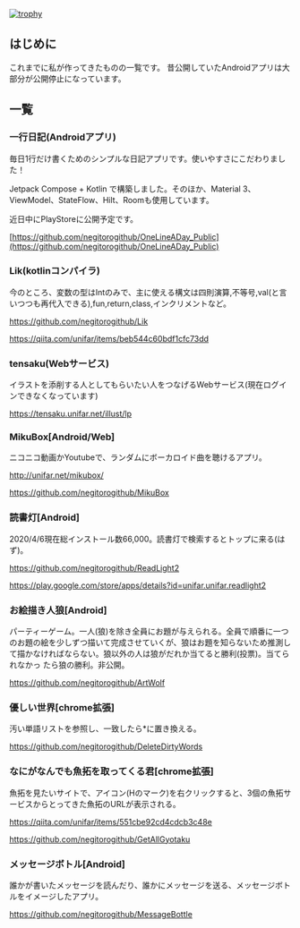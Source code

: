 [![trophy](https://github-profile-trophy.vercel.app/?username=negitorogithub)](https://github.com/negitorogithub)


## はじめに
これまでに私が作ってきたものの一覧です。
昔公開していたAndroidアプリは大部分が公開停止になっています。

## 一覧

### 一行日記(Androidアプリ)
毎日1行だけ書くためのシンプルな日記アプリです。使いやすさにこだわりました！

Jetpack Compose + Kotlin で構築しました。そのほか、Material 3、ViewModel、StateFlow、Hilt、Roomも使用しています。

近日中にPlayStoreに公開予定です。

[https://github.com/negitorogithub/OneLineADay_Public](https://github.com/negitorogithub/OneLineADay_Public)


### Lik(kotlinコンパイラ)
 今のところ、変数の型はIntのみで、主に使える構文は四則演算,不等号,val(と言いつつも再代入できる),fun,return,class,インクリメントなど。
 
https://github.com/negitorogithub/Lik

https://qiita.com/unifar/items/beb544c60bdf1cfc73dd

### tensaku(Webサービス)
  イラストを添削する人としてもらいたい人をつなげるWebサービス(現在ログインできなくなっています)
  
https://tensaku.unifar.net/illust/lp

### MikuBox[Android/Web]
ニコニコ動画かYoutubeで、ランダムにボーカロイド曲を聴けるアプリ。

http://unifar.net/mikubox/

https://github.com/negitorogithub/MikuBox



### 読書灯[Android]
2020/4/6現在総インストール数66,000。読書灯で検索するとトップに来る(はず)。

https://github.com/negitorogithub/ReadLight2

https://play.google.com/store/apps/details?id=unifar.unifar.readlight2

### お絵描き人狼[Android]
パーティーゲーム。一人(狼)を除き全員にお題が与えられる。全員で順番に一つのお題の絵を少しずつ描いて完成させていくが、狼はお題を知らないため推測して描かなければならない。狼以外の人は狼がだれか当てると勝利(投票)。当てられなかっ
たら狼の勝利。非公開。

https://github.com/negitorogithub/ArtWolf

### 優しい世界[chrome拡張]
汚い単語リストを参照し、一致したら*に置き換える。

https://github.com/negitorogithub/DeleteDirtyWords

### なにがなんでも魚拓を取ってくる君[chrome拡張]
魚拓を見たいサイトで、アイコン(Hのマーク)を右クリックすると、3個の魚拓サービスからとってきた魚拓のURLが表示される。

https://qiita.com/unifar/items/551cbe92cd4cdcb3c48e
 
https://github.com/negitorogithub/GetAllGyotaku

### メッセージボトル[Android]
誰かが書いたメッセージを読んだり、誰かにメッセージを送る、メッセージボトルをイメージしたアプリ。

https://github.com/negitorogithub/MessageBottle


